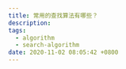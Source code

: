 ```yaml
---
title: 常用的查找算法有哪些？
description:
tags:
  - algorithm
  - search-algorithm
date: 2020-11-02 08:05:42 +0800
---
```


